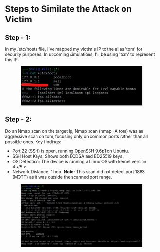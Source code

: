 # Steps to Similate the Attack on Victim

## Step - 1: 
In my /etc/hosts file, I've mapped my victim's IP to the alias 'tom' for security purposes. In upcoming simulations, I'll be using 'tom' to represent this IP.

<p align="center">
  <img src="https://github.com/Bhargav9490/MQTT_Attack/blob/main/Attack/Host.jpeg" alt="GitHub Logo" width="400">
</p>

## Step - 2: 
Do an Nmap scan on the target ip, Nmap scan (nmap -A tom) was an aggressive scan on tom, focusing only on common ports rather than all possible ones. Key findings:
- Port 22 (SSH) is open, running OpenSSH 9.6p1 on Ubuntu.
- SSH Host Keys: Shows both ECDSA and ED25519 keys.
- OS Detection: The device is running a Linux OS with kernel version 4.x/5.x.
- Network Distance: 1 hop.
**Note:** This scan did not detect port 1883 (MQTT) as it was outside the scanned port range.

<p align="center">
  <img src="Attack/nmap.jpeg" alt="GitHub Logo" width="400">
</p>
